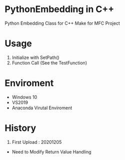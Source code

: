 # PythonEmbedding in C++
Python Embedding Class for C++
Make for MFC Project

# Usage
1. Initialize with SetPath()
2. Function Call (See the TestFunction)

# Enviroment
- Windows 10
- VS2019
- Anaconda Virutal Enviroment

# History
1. First Upload : 20201205
 - Need to Modify Return Value Handling
